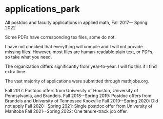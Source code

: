 # applications_park
All postdoc and faculty applications in applied math, Fall 2017-- Spring 2022

Some PDFs have corresponding tex files, some do not.

I have not checked that everything will compile and I will not provide missing files. However, most files are human-readable plain text, or PDFs, so take what you need. 

The organization differs significantly from year-to-year. I will fix this if I find extra time.

The vast majority of applications were submitted through mathjobs.org.

Fall 2017: Postdoc offers from University of Houston, University of Pennsylvania, and Brandeis.
Fall 2018--Spring 2019: Postdoc offers from Brandeis and University of Tennessee Knoxville
Fall 2019--Spring 2020: Did not apply
Fall 2020--Spring 2021: Single postdoc offer from University of Manitoba
Fall 2021--Spring 2022: One tenure-track job offer.
